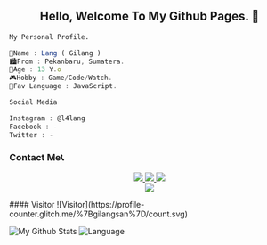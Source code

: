 <h2 align="center">Hello, Welcome To My Github Pages. 👋</h2>

```sh 
My Personal Profile.
```

```javascript
👤Name : Lang ( Gilang )
🏙️From : Pekanbaru, Sumatera.
🎂Age : 13 Y.o
🎮Hobby : Game/Code/Watch.
📎Fav Language : JavaScript.
```

```sh
Social Media
```

```javascript
Instagram : @l4lang
Facebook : -
Twitter : -
```

### Contact Me📞
<p align="center">
  <a href="https://instagram.com/l4lang"><img src="https://img.shields.io/badge/Instagram-E4405F?style=for-the-badge&logo=instagram&logoColor=white"/> 
  <a href="https://wa.me/62895634865955"><img src="https://img.shields.io/badge/WhatsApp-25D366?style=for-the-badge&logo=whatsapp&logoColor=white" />
  <a href="https://youtube.com/@langbotz"><img src="https://img.shields.io/badge/YouTube-LangBotz -ff0000?style=for-the-badge&logo=youtube&logoColor=ff0000&link=https://youtube.com/@langbotz" /><br>
  <a href="https://github.com/gilangsan"><img src="https://img.shields.io/badge/-GitHub-black?style=flat-square&logo=github" /></a></a></a></a></p>
#### Visitor
![Visitor](https://profile-counter.glitch.me/%7Bgilangsan%7D/count.svg)

![My Github Stats](https://github-readme-stats.vercel.app/api?username=gilangsan&show_icons=true&theme=radical)
![Language](https://github-readme-stats.vercel.app/api/top-langs/?username=gilangsan&layout=compact)
